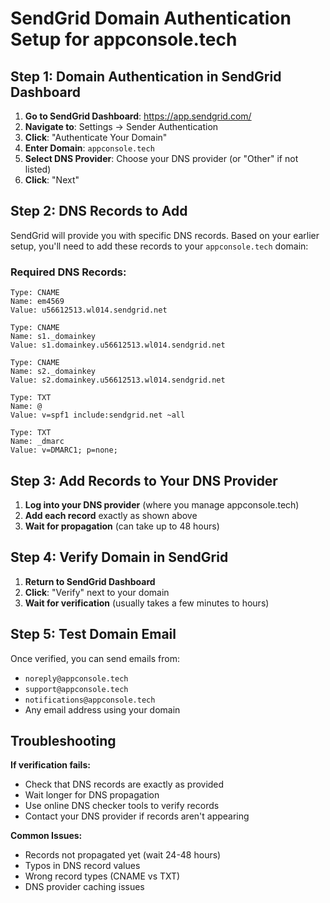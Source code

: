 # SendGrid Domain Authentication Setup for appconsole.tech

## Step 1: Domain Authentication in SendGrid Dashboard

1. **Go to SendGrid Dashboard**: https://app.sendgrid.com/
2. **Navigate to**: Settings → Sender Authentication
3. **Click**: "Authenticate Your Domain"
4. **Enter Domain**: `appconsole.tech`
5. **Select DNS Provider**: Choose your DNS provider (or "Other" if not listed)
6. **Click**: "Next"

## Step 2: DNS Records to Add

SendGrid will provide you with specific DNS records. Based on your earlier setup, you'll need to add these records to your `appconsole.tech` domain:

### Required DNS Records:

```
Type: CNAME
Name: em4569
Value: u56612513.wl014.sendgrid.net

Type: CNAME  
Name: s1._domainkey
Value: s1.domainkey.u56612513.wl014.sendgrid.net

Type: CNAME
Name: s2._domainkey  
Value: s2.domainkey.u56612513.wl014.sendgrid.net

Type: TXT
Name: @
Value: v=spf1 include:sendgrid.net ~all

Type: TXT
Name: _dmarc
Value: v=DMARC1; p=none;
```

## Step 3: Add Records to Your DNS Provider

1. **Log into your DNS provider** (where you manage appconsole.tech)
2. **Add each record** exactly as shown above
3. **Wait for propagation** (can take up to 48 hours)

## Step 4: Verify Domain in SendGrid

1. **Return to SendGrid Dashboard**
2. **Click**: "Verify" next to your domain
3. **Wait for verification** (usually takes a few minutes to hours)

## Step 5: Test Domain Email

Once verified, you can send emails from:
- `noreply@appconsole.tech`
- `support@appconsole.tech`
- `notifications@appconsole.tech`
- Any email address using your domain

## Troubleshooting

**If verification fails:**
- Check that DNS records are exactly as provided
- Wait longer for DNS propagation
- Use online DNS checker tools to verify records
- Contact your DNS provider if records aren't appearing

**Common Issues:**
- Records not propagated yet (wait 24-48 hours)
- Typos in DNS record values
- Wrong record types (CNAME vs TXT)
- DNS provider caching issues
